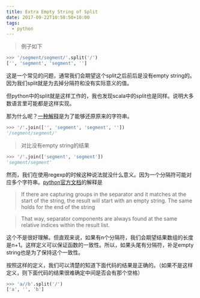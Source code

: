 ```yaml
---
title: Extra Empty String of Split
date: 2017-09-22T10:58:50+10:00
tags:
  - python
---
```


> 例子如下

```python
>>> '/segment/segment/'.split('/')
['', 'segment', 'segment', '']
```

这是一个常见的问题，通常我们会期望这个split之后前后是没有empty string的。因为我们split就是为去掉分隔符和没有实际意义的值。

但python中的split就是这样工作的，我也发现scala中的split也是同样。说明大多数语言里可能都是这样实现。

那为什么呢？[一种解释](https://stackoverflow.com/q/2197451)是为了能够还原原来的字符串。

```python
>>> '/'.join(['', 'segment', 'segment', ''])
'/segment/segment/'
```

> 对比没有empty string的结果

```python
>>> '/'.join(['segment', 'segment'])
'segment/segment'
```

然而，我们在使用regexp的时候这种说法就没什么意义。因为一个分隔符可能对应多个字符串。[python官方文档](https://docs.python.org/3/library/re.html#re.split)的解释是

> If there are capturing groups in the separator and it matches at the start of the string, the result will start with an empty string. The same holds for the end of the string

> That way, separator components are always found at the same relative indices within the result list.

这个不是很好理解。但直观来说，如果有n个分隔符，我们会期望结果数组的长度是n+1。这样定义可以保证函数的一致性。所以，如果头尾有分隔符，补足empty string也是为了保持这个一致性。

按照这样的定义，我们可以清楚的知道下面代码的结果是正确的。（如果不是这样定义，则下面代码的结果很难确定中间是否会有那个空格）

```python
>>> 'a//b'.split('/')
['a', '', 'b']
```
